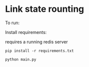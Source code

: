 # Link state rounting

To run:

Install requirements:

requires a running redis server
```
pip install -r requirements.txt
```

```
python main.py
```